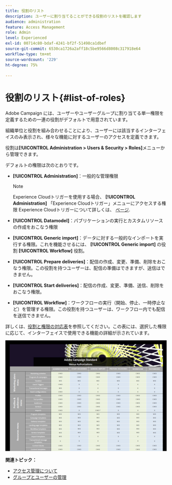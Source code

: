 ```yaml
---
title: 役割のリスト
description: ユーザーに割り当てることができる役割のリストを確認します
audience: administration
feature: Access Management
role: Admin
level: Experienced
exl-id: 00714c80-bdaf-4241-bf2f-51498ca1dbef
source-git-commit: 6530ca1726a2aff18c5be9566d8008c317918e64
workflow-type: tm+mt
source-wordcount: '229'
ht-degree: 75%

---
```


# 役割のリスト{#list-of-roles}

Adobe Campaign には、ユーザーやユーザーグループに割り当てる単一権限を定義するための一連の役割がデフォルトで用意されています。

組織単位と役割を組み合わせることにより、ユーザーには該当するインターフェイスのみ表示され、様々な機能に対するユーザーのアクセスを定義できます。

役割は&#x200B;**[!UICONTROL Administration > Users & Security > Roles]**&#x200B;メニューから管理できます。

デフォルトの権限は次のとおりです。

* **[!UICONTROL Administration]**：一般的な管理権限

  >[!NOTE]
  >
  >Experience Cloudトリガーを使用する場合、 **[!UICONTROL Administration]** 「Experience Cloudトリガー」メニューにアクセスする権限 Experience Cloudトリガーについて詳しくは、 [ページ](../../integrating/using/about-adobe-experience-cloud-triggers.md).

* **[!UICONTROL Datamodel]**：パブリケーションの実行とカスタムリソースの作成をおこなう権限
* **[!UICONTROL Generic import]**：データに対する一般的なインポートを実行する権限。これを機能させるには、 **[!UICONTROL Generic import]** の役割 **[!UICONTROL Workflow]** 役割。
* **[!UICONTROL Prepare deliveries]**：配信の作成、変更、準備、削除をおこなう権限。この役割を持つユーザーは、配信の準備はできますが、送信はできません。
* **[!UICONTROL Start deliveries]**：配信の作成、変更、準備、送信、削除をおこなう権限。
* **[!UICONTROL Workflow]**：ワークフローの実行（開始、停止、一時停止など）を管理する権限。この役割を持つユーザーは、ワークフロー内でも配信を送信できません。

詳しくは、[役割と権限の対応表](/help/administration/using/assets/acs_rights.pdf)を参照してください。この表には、選択した権限に応じて、インターフェイスで使用できる機能の詳細が示されています。

[![画像](assets/user_management_3.png)](https://experienceleague.adobe.com/docs/campaign-standard/assets/acs_rights.pdf)

**関連トピック：**

* [アクセス管理について](../../administration/using/about-access-management.md)
* [グループとユーザーの管理](../../administration/using/managing-groups-and-users.md)
